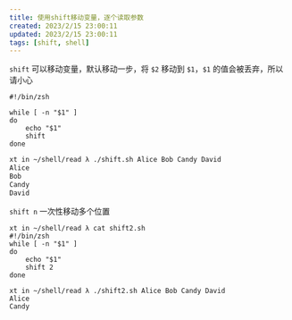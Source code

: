 ```yaml
---
title: 使用shift移动变量，逐个读取参数
created: 2023/2/15 23:00:11
updated: 2023/2/15 23:00:11
tags: [shift, shell]
---
```


`shift` 可以移动变量，默认移动一步，将 `$2` 移动到 `$1`，`$1` 的值会被丢弃，所以请小心

```shell
#!/bin/zsh

while [ -n "$1" ]
do
	echo "$1"
	shift
done
```

```bash
xt in ~/shell/read λ ./shift.sh Alice Bob Candy David
Alice
Bob
Candy
David
```

`shift n` 一次性移动多个位置

```shell
xt in ~/shell/read λ cat shift2.sh
#!/bin/zsh
while [ -n "$1" ]
do
	echo "$1"
	shift 2
done

xt in ~/shell/read λ ./shift2.sh Alice Bob Candy David
Alice
Candy
```